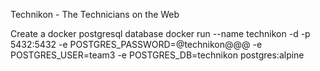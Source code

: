 Technikon - The Technicians on the Web


Create a docker postgresql database
docker run --name technikon -d -p 5432:5432 -e POSTGRES_PASSWORD=@technikon@@@ -e POSTGRES_USER=team3 -e POSTGRES_DB=technikon postgres:alpine
